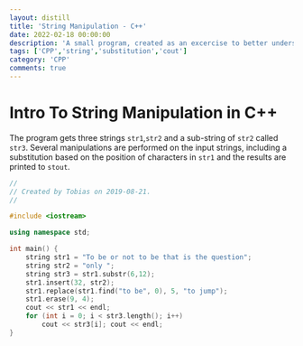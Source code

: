 ```yaml
---
layout: distill
title: 'String Manipulation - C++'
date: 2022-02-18 00:00:00
description: 'A small program, created as an excercise to better understand string manipulation in C++'
tags: ['CPP','string','substitution','cout']
category: 'CPP'
comments: true
---
```


# Intro To String Manipulation in C++

The program gets three strings `str1`,`str2` and a sub-string of `str2` called
`str3`. Several manipulations are performed on the input strings, including
a substitution based on the position of characters in `str1` and the results are
printed to `stout`.

```cpp
//
// Created by Tobias on 2019-08-21.
//

#include <iostream>

using namespace std;

int main() {
    string str1 = "To be or not to be that is the question";
    string str2 = "only ";
    string str3 = str1.substr(6,12);
    str1.insert(32, str2);
    str1.replace(str1.find("to be", 0), 5, "to jump");
    str1.erase(9, 4);
    cout << str1 << endl;
    for (int i = 0; i < str3.length(); i++)
        cout << str3[i]; cout << endl;
}
```

